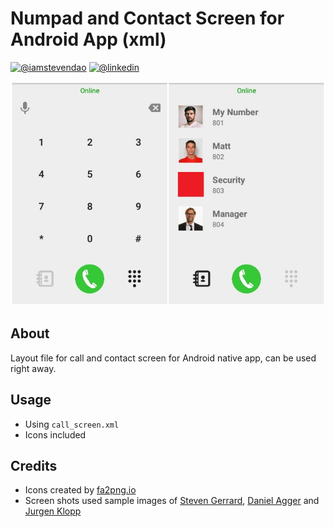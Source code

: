 # Numpad and Contact Screen for Android App (xml)
[![@iamstevendao](https://img.shields.io/badge/twitter-@iamstevendao-blue.svg)](https://twitter.com/iamstevendao) [![@linkedin](https://img.shields.io/badge/LinkedIn-@iamstevendao-blue.svg)](https://www.linkedin.com/in/steven-dao-b9a065127/)

![screenshots](screenshot.jpg)

## About 
Layout file for call and contact screen for Android native app, can be used right away.  


## Usage
- Using `call_screen.xml`
- Icons included

## Credits
- Icons created by [fa2png.io](http://fa2png.io/)
- Screen shots used sample images of [Steven Gerrard](https://en.wikipedia.org/wiki/Steven_Gerrard), [Daniel Agger](https://en.wikipedia.org/wiki/Daniel_Agger) and [Jurgen Klopp](https://en.wikipedia.org/wiki/J%C3%BCrgen_Klopp)